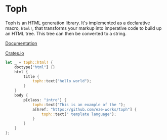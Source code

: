 # Toph

Toph is an HTML generation library.
It's implemented as a declarative macro, `html!`, that transforms your markup into imperative code to build up an HTML tree.
This tree can then be converted to a string.

[Documentation](https://docs.rs/toph/)

[Crates.io](https://crates.io/crates/toph)

```rust
let _ = toph::html! {
    doctype["html"] {}
    html {
        title {
            toph::text("hello world");
        }
    }
    body {
        p[class: "intro"] {
            toph::text("This is an example of the ");
            a[href: "https://github.com/eze-works/toph"] {
                toph::text(" template language");
            }
        }
    }
};
```
